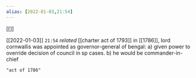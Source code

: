 ```yaml
---
alias: [2022-01-03,21:54]
---
```

[[]]

[[2022-01-03]] `21:54` _related_ [[charter act of 1793]]
in [[1786]], lord cornwallis was appointed as governor-general of bengal:
	a) given power to override decision of council in sp cases.
	b) he would be commander-in-chief
```query
"act of 1786"
```